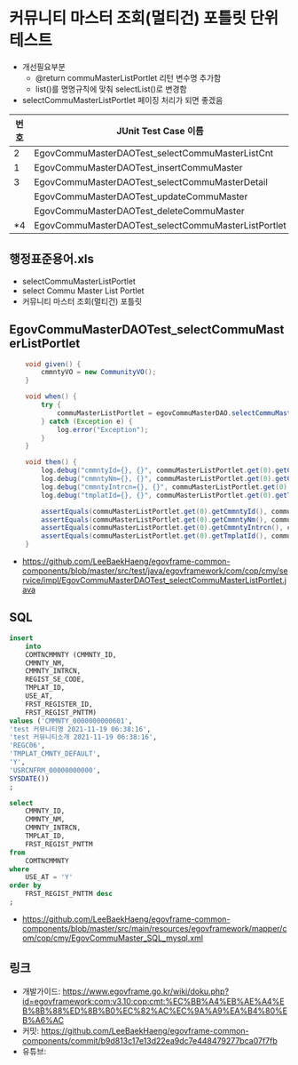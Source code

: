 # 커뮤니티 마스터 조회(멀티건) 포틀릿 단위테스트

- 개선필요부분
	- @return commuMasterListPortlet 리턴 변수명 추가함
	- list()를 명명규칙에 맞춰 selectList()로 변경함
- selectCommuMasterListPortlet 페이징 처리가 되면 좋겠음

|번호|JUnit Test Case 이름|
|-|-|
|2|EgovCommuMasterDAOTest_selectCommuMasterListCnt|
|1|EgovCommuMasterDAOTest_insertCommuMaster|
|3|EgovCommuMasterDAOTest_selectCommuMasterDetail|
||EgovCommuMasterDAOTest_updateCommuMaster|
||EgovCommuMasterDAOTest_deleteCommuMaster|
|*4|EgovCommuMasterDAOTest_selectCommuMasterListPortlet|

## 행정표준용어.xls

- selectCommuMasterListPortlet
- select Commu Master List Portlet
- 커뮤니티 마스터 조회(멀티건) 포틀릿

## EgovCommuMasterDAOTest_selectCommuMasterListPortlet

```java
	void given() {
		cmmntyVO = new CommunityVO();
	}

	void when() {
		try {
			commuMasterListPortlet = egovCommuMasterDAO.selectCommuMasterListPortlet(cmmntyVO);
		} catch (Exception e) {
			log.error("Exception");
		}
	}

	void then() {
		log.debug("cmmntyId={}, {}", commuMasterListPortlet.get(0).getCmmntyId(), community.getCmmntyId());
		log.debug("cmmntyNm={}, {}", commuMasterListPortlet.get(0).getCmmntyNm(), community.getCmmntyNm());
		log.debug("cmmntyIntrcn={}, {}", commuMasterListPortlet.get(0).getCmmntyIntrcn(), community.getCmmntyIntrcn());
		log.debug("tmplatId={}, {}", commuMasterListPortlet.get(0).getTmplatId(), community.getTmplatId());

		assertEquals(commuMasterListPortlet.get(0).getCmmntyId(), community.getCmmntyId());
		assertEquals(commuMasterListPortlet.get(0).getCmmntyNm(), community.getCmmntyNm());
		assertEquals(commuMasterListPortlet.get(0).getCmmntyIntrcn(), community.getCmmntyIntrcn());
		assertEquals(commuMasterListPortlet.get(0).getTmplatId(), community.getTmplatId());
	}
```

- https://github.com/LeeBaekHaeng/egovframe-common-components/blob/master/src/test/java/egovframework/com/cop/cmy/service/impl/EgovCommuMasterDAOTest_selectCommuMasterListPortlet.java

## SQL

```sql
insert
    into
    COMTNCMMNTY (CMMNTY_ID,
    CMMNTY_NM,
    CMMNTY_INTRCN,
    REGIST_SE_CODE,
    TMPLAT_ID,
    USE_AT,
    FRST_REGISTER_ID,
    FRST_REGIST_PNTTM)
values ('CMMNTY_0000000000601',
'test 커뮤니티명 2021-11-19 06:38:16',
'test 커뮤니티소개 2021-11-19 06:38:16',
'REGC06',
'TMPLAT_CMNTY_DEFAULT',
'Y',
'USRCNFRM_00000000000',
SYSDATE())
;

select
    CMMNTY_ID,
    CMMNTY_NM,
    CMMNTY_INTRCN,
    TMPLAT_ID,
    FRST_REGIST_PNTTM
from
    COMTNCMMNTY
where
    USE_AT = 'Y'
order by
    FRST_REGIST_PNTTM desc
;

```

- https://github.com/LeeBaekHaeng/egovframe-common-components/blob/master/src/main/resources/egovframework/mapper/com/cop/cmy/EgovCommuMaster_SQL_mysql.xml

## 링크

- 개발가이드: https://www.egovframe.go.kr/wiki/doku.php?id=egovframework:com:v3.10:cop:cmt:%EC%BB%A4%EB%AE%A4%EB%8B%88%ED%8B%B0%EC%82%AC%EC%9A%A9%EA%B4%80%EB%A6%AC
- 커밋: https://github.com/LeeBaekHaeng/egovframe-common-components/commit/b9d813c17e13d22ea9dc7e448479277bca07f7fb
- 유튜브: 
